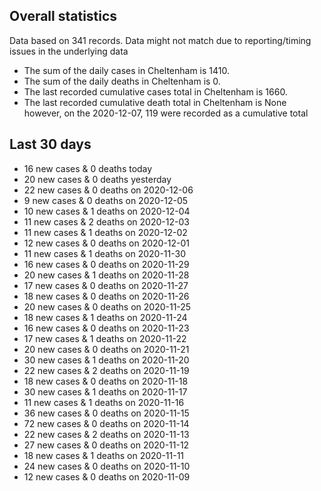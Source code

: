 <!-- summary_marker starts -->
## Overall statistics

 Data based on 341 records. Data might not match due to reporting/timing issues in the underlying data

- The sum of the daily cases in Cheltenham is 1410.
- The sum of the daily deaths in Cheltenham is 0.
- The last recorded cumulative cases total in Cheltenham is 1660.
- The last recorded cumulative death total in Cheltenham is None however, on the 2020-12-07, 119 were recorded as a cumulative total

## Last 30 days

- 16 new cases & 0 deaths today
- 20 new cases & 0 deaths yesterday
- 22 new cases & 0 deaths on 2020-12-06
- 9 new cases & 0 deaths on 2020-12-05
- 10 new cases & 1 deaths on 2020-12-04
- 11 new cases & 2 deaths on 2020-12-03
- 11 new cases & 1 deaths on 2020-12-02
- 12 new cases & 0 deaths on 2020-12-01
- 11 new cases & 1 deaths on 2020-11-30
- 16 new cases & 0 deaths on 2020-11-29
- 20 new cases & 1 deaths on 2020-11-28
- 17 new cases & 0 deaths on 2020-11-27
- 18 new cases & 0 deaths on 2020-11-26
- 20 new cases & 0 deaths on 2020-11-25
- 18 new cases & 1 deaths on 2020-11-24
- 16 new cases & 0 deaths on 2020-11-23
- 17 new cases & 1 deaths on 2020-11-22
- 20 new cases & 0 deaths on 2020-11-21
- 30 new cases & 1 deaths on 2020-11-20
- 22 new cases & 2 deaths on 2020-11-19
- 18 new cases & 0 deaths on 2020-11-18
- 30 new cases & 1 deaths on 2020-11-17
- 11 new cases & 1 deaths on 2020-11-16
- 36 new cases & 0 deaths on 2020-11-15
- 72 new cases & 0 deaths on 2020-11-14
- 22 new cases & 2 deaths on 2020-11-13
- 27 new cases & 0 deaths on 2020-11-12
- 18 new cases & 1 deaths on 2020-11-11
- 24 new cases & 0 deaths on 2020-11-10
- 12 new cases & 0 deaths on 2020-11-09

<!-- summary_marker ends -->
